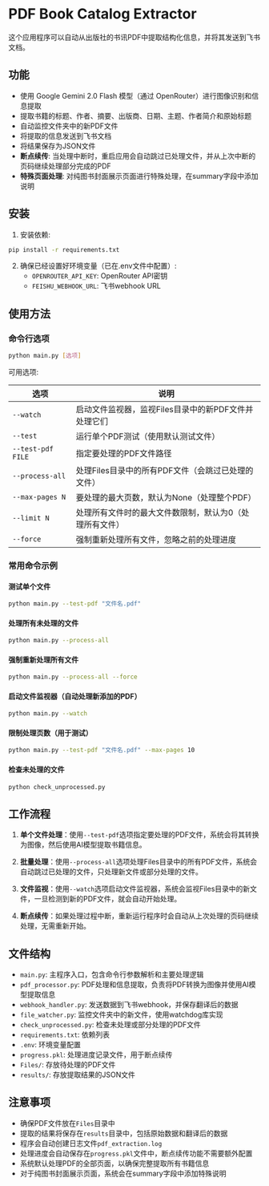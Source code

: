 # PDF Book Catalog Extractor

这个应用程序可以自动从出版社的书讯PDF中提取结构化信息，并将其发送到飞书文档。

## 功能

- 使用 Google Gemini 2.0 Flash 模型（通过 OpenRouter）进行图像识别和信息提取
- 提取书籍的标题、作者、摘要、出版商、日期、主题、作者简介和原始标题
- 自动监控文件夹中的新PDF文件
- 将提取的信息发送到飞书文档
- 将结果保存为JSON文件
- **断点续传**: 当处理中断时，重启应用会自动跳过已处理文件，并从上次中断的页码继续处理部分完成的PDF
- **特殊页面处理**: 对纯图书封面展示页面进行特殊处理，在summary字段中添加说明

## 安装

1. 安装依赖:

```bash
pip install -r requirements.txt
```

2. 确保已经设置好环境变量（已在.env文件中配置）:
   - `OPENROUTER_API_KEY`: OpenRouter API密钥
   - `FEISHU_WEBHOOK_URL`: 飞书webhook URL

## 使用方法

### 命令行选项

```bash
python main.py [选项]
```

可用选项:

| 选项 | 说明 |
|------|------|
| `--watch` | 启动文件监视器，监视Files目录中的新PDF文件并处理它们 |
| `--test` | 运行单个PDF测试（使用默认测试文件） |
| `--test-pdf FILE` | 指定要处理的PDF文件路径 |
| `--process-all` | 处理Files目录中的所有PDF文件（会跳过已处理的文件） |
| `--max-pages N` | 要处理的最大页数，默认为None（处理整个PDF） |
| `--limit N` | 处理所有文件时的最大文件数限制，默认为0（处理所有文件） |
| `--force` | 强制重新处理所有文件，忽略之前的处理进度 |

### 常用命令示例

#### 测试单个文件

```bash
python main.py --test-pdf "文件名.pdf"
```

#### 处理所有未处理的文件

```bash
python main.py --process-all
```

#### 强制重新处理所有文件

```bash
python main.py --process-all --force
```

#### 启动文件监视器（自动处理新添加的PDF）

```bash
python main.py --watch
```

#### 限制处理页数（用于测试）

```bash
python main.py --test-pdf "文件名.pdf" --max-pages 10
```

#### 检查未处理的文件

```bash
python check_unprocessed.py
```

## 工作流程

1. **单个文件处理**：使用`--test-pdf`选项指定要处理的PDF文件，系统会将其转换为图像，然后使用AI模型提取书籍信息。

2. **批量处理**：使用`--process-all`选项处理Files目录中的所有PDF文件，系统会自动跳过已处理的文件，只处理新文件或部分处理的文件。

3. **文件监视**：使用`--watch`选项启动文件监视器，系统会监视Files目录中的新文件，一旦检测到新的PDF文件，就会自动开始处理。

4. **断点续传**：如果处理过程中断，重新运行程序时会自动从上次处理的页码继续处理，无需重新开始。

## 文件结构

- `main.py`: 主程序入口，包含命令行参数解析和主要处理逻辑
- `pdf_processor.py`: PDF处理和信息提取，负责将PDF转换为图像并使用AI模型提取信息
- `webhook_handler.py`: 发送数据到飞书webhook，并保存翻译后的数据
- `file_watcher.py`: 监控文件夹中的新文件，使用watchdog库实现
- `check_unprocessed.py`: 检查未处理或部分处理的PDF文件
- `requirements.txt`: 依赖列表
- `.env`: 环境变量配置
- `progress.pkl`: 处理进度记录文件，用于断点续传
- `Files/`: 存放待处理的PDF文件
- `results/`: 存放提取结果的JSON文件

## 注意事项

- 确保PDF文件放在`Files`目录中
- 提取的结果将保存在`results`目录中，包括原始数据和翻译后的数据
- 程序会自动创建日志文件`pdf_extraction.log`
- 处理进度会自动保存在`progress.pkl`文件中，断点续传功能不需要额外配置
- 系统默认处理PDF的全部页面，以确保完整提取所有书籍信息
- 对于纯图书封面展示页面，系统会在summary字段中添加特殊说明
